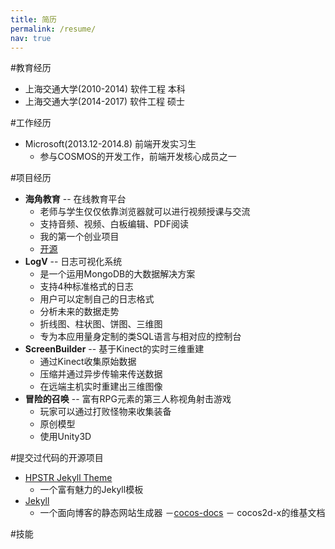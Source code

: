 ```yaml
---
title: 简历
permalink: /resume/
nav: true
---
```


#教育经历
- 上海交通大学(2010-2014) 软件工程 本科
- 上海交通大学(2014-2017) 软件工程 硕士

#工作经历
- Microsoft(2013.12-2014.8) 前端开发实习生
  - 参与COSMOS的开发工作，前端开发核心成员之一

#项目经历
- **海角教育** -- 在线教育平台
  - 老师与学生仅仅依靠浏览器就可以进行视频授课与交流
  - 支持音频、视频、白板编辑、PDF阅读
  - 我的第一个创业项目
  - [开源](https://github.com/qqfish/haijiao)
- **LogV** -- 日志可视化系统
  - 是一个运用MongoDB的大数据解决方案
  - 支持4种标准格式的日志
  - 用户可以定制自己的日志格式
  - 分析未来的数据走势
  - 折线图、柱状图、饼图、三维图
  - 专为本应用量身定制的类SQL语言与相对应的控制台
- **ScreenBuilder** -- 基于Kinect的实时三维重建
  - 通过Kinect收集原始数据
  - 压缩并通过异步传输来传送数据
  - 在远端主机实时重建出三维图像
- **冒险的召唤** -- 富有RPG元素的第三人称视角射击游戏
  - 玩家可以通过打败怪物来收集装备
  - 原创模型
  - 使用Unity3D

#提交过代码的开源项目

- [HPSTR Jekyll Theme](https://github.com/mmistakes/hpstr-jekyll-theme)
  - 一个富有魅力的Jekyll模板
- [Jekyll](http://jekyllrb.com/)
  - 一个面向博客的静态网站生成器
－[cocos-docs](https://github.com/chukong/cocos-docs)
  － cocos2d-x的维基文档

#技能

<script type="text/javascript" src="/js/jquery-1.11.1.min.js"></script>
<script type="text/javascript" src="/js/arbor.js"></script>
<script type="text/javascript" src="/js/arbor-tween.js"></script>
<script type="text/javascript" src="/js/arbor_main.js"></script>

<canvas id="viewport" width="800" height="400"></canvas>